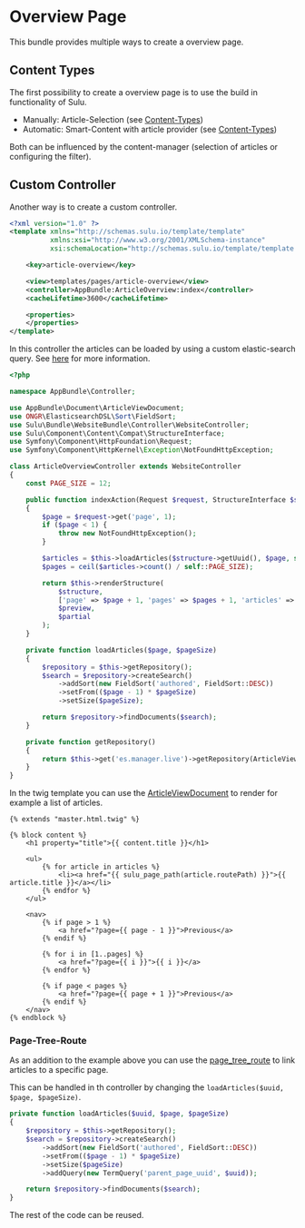 # Overview Page

This bundle provides multiple ways to create a overview page.

## Content Types

The first possibility to create a overview page is to use the build in functionality of Sulu.

* Manually: Article-Selection (see [Content-Types](content-types.md#article-selection))
* Automatic: Smart-Content with article provider (see [Content-Types](content-types.md#smart-content))

Both can be influenced by the content-manager (selection of articles or configuring the filter).

## Custom Controller

Another way is to create a custom controller.

```xml
<?xml version="1.0" ?>
<template xmlns="http://schemas.sulu.io/template/template"
          xmlns:xsi="http://www.w3.org/2001/XMLSchema-instance"
          xsi:schemaLocation="http://schemas.sulu.io/template/template http://schemas.sulu.io/template/template-1.0.xsd">

    <key>article-overview</key>

    <view>templates/pages/article-overview</view>
    <controller>AppBundle:ArticleOverview:index</controller>
    <cacheLifetime>3600</cacheLifetime>

    <properties>
    </properties>
</template>
```

In this controller the articles can be loaded by using a custom elastic-search query.
See [here](http://docs.ongr.io/ElasticsearchDSL/HowTo/HowToSearch) for more information.

```php
<?php

namespace AppBundle\Controller;

use AppBundle\Document\ArticleViewDocument;
use ONGR\ElasticsearchDSL\Sort\FieldSort;
use Sulu\Bundle\WebsiteBundle\Controller\WebsiteController;
use Sulu\Component\Content\Compat\StructureInterface;
use Symfony\Component\HttpFoundation\Request;
use Symfony\Component\HttpKernel\Exception\NotFoundHttpException;

class ArticleOverviewController extends WebsiteController
{
    const PAGE_SIZE = 12;

    public function indexAction(Request $request, StructureInterface $structure, $preview = false, $partial = false)
    {
        $page = $request->get('page', 1);
        if ($page < 1) {
            throw new NotFoundHttpException();
        }

        $articles = $this->loadArticles($structure->getUuid(), $page, self::PAGE_SIZE, $request->getLocale());
        $pages = ceil($articles->count() / self::PAGE_SIZE);

        return $this->renderStructure(
            $structure,
            ['page' => $page + 1, 'pages' => $pages + 1, 'articles' => $articles],
            $preview,
            $partial
        );
    }

    private function loadArticles($page, $pageSize)
    {
        $repository = $this->getRepository();
        $search = $repository->createSearch()
            ->addSort(new FieldSort('authored', FieldSort::DESC))
            ->setFrom(($page - 1) * $pageSize)
            ->setSize($pageSize);

        return $repository->findDocuments($search);
    }

    private function getRepository()
    {
        return $this->get('es.manager.live')->getRepository(ArticleViewDocument::class);
    }
}
```

In the twig template you can use the [ArticleViewDocument](article-view-document.md) to render for example a list of
articles.

```twig
{% extends "master.html.twig" %}

{% block content %}
    <h1 property="title">{{ content.title }}</h1>

    <ul>
        {% for article in articles %}
            <li><a href="{{ sulu_page_path(article.routePath) }}">{{ article.title }}</a></li>
        {% endfor %}
    </ul>

    <nav>
        {% if page > 1 %}
            <a href="?page={{ page - 1 }}">Previous</a>
        {% endif %}

        {% for i in [1..pages] %}
            <a href="?page={{ i }}">{{ i }}</a>
        {% endfor %}

        {% if page < pages %}
            <a href="?page={{ page + 1 }}">Previous</a>
        {% endif %}
    </nav>
{% endblock %}
```

### Page-Tree-Route

As an addition to the example above you can use the [page_tree_route](routing.md#page-tree-integration) to link articles
to a specific page.

This can be handled in th controller by changing the `loadArticles($uuid, $page, $pageSize)`.

```php
private function loadArticles($uuid, $page, $pageSize)
{
    $repository = $this->getRepository();
    $search = $repository->createSearch()
        ->addSort(new FieldSort('authored', FieldSort::DESC))
        ->setFrom(($page - 1) * $pageSize)
        ->setSize($pageSize)
        ->addQuery(new TermQuery('parent_page_uuid', $uuid));

    return $repository->findDocuments($search);
}
```

The rest of the code can be reused.
